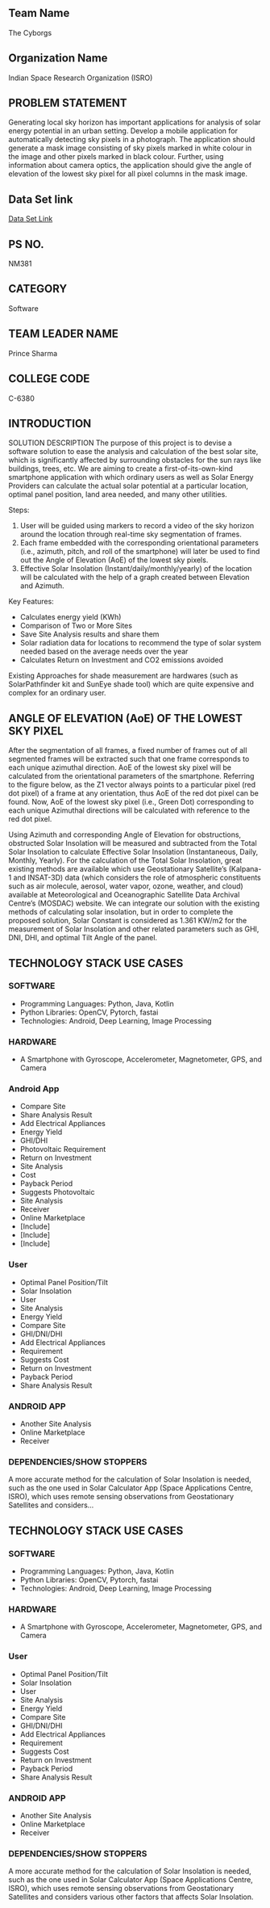 ## Team Name
The Cyborgs

## Organization Name
Indian Space Research Organization (ISRO)

## PROBLEM STATEMENT
Generating local sky horizon has important applications for analysis of solar energy potential in an urban setting. Develop a mobile application for automatically detecting sky pixels in a photograph. The application should generate a mask image consisting of sky pixels marked in white colour in the image and other pixels marked in black colour. Further, using information about camera optics, the application should give the angle of elevation of the lowest sky pixel for all pixel columns in the mask image.

## Data Set link
[Data Set Link](https://vedas.sac.gov.in/vcms/en/sih2020.html)

## PS NO.
NM381

## CATEGORY
Software

## TEAM LEADER NAME
Prince Sharma

## COLLEGE CODE
C-6380

## INTRODUCTION
SOLUTION DESCRIPTION
The purpose of this project is to devise a software solution to ease the analysis and calculation of the best solar site, which is significantly affected by surrounding obstacles for the sun rays like buildings, trees, etc. We are aiming to create a first-of-its-own-kind smartphone application with which ordinary users as well as Solar Energy Providers can calculate the actual solar potential at a particular location, optimal panel position, land area needed, and many other utilities.

Steps:
1. User will be guided using markers to record a video of the sky horizon around the location through real-time sky segmentation of frames.
2. Each frame embedded with the corresponding orientational parameters (i.e., azimuth, pitch, and roll of the smartphone) will later be used to find out the Angle of Elevation (AoE) of the lowest sky pixels.
3. Effective Solar Insolation (Instant/daily/monthly/yearly) of the location will be calculated with the help of a graph created between Elevation and Azimuth.

Key Features:
- Calculates energy yield (KWh)
- Comparison of Two or More Sites
- Save Site Analysis results and share them
- Solar radiation data for locations to recommend the type of solar system needed based on the average needs over the year
- Calculates Return on Investment and CO2 emissions avoided

Existing Approaches for shade measurement are hardwares (such as SolarPathfinder kit and SunEye shade tool) which are quite expensive and complex for an ordinary user.

## ANGLE OF ELEVATION (AoE) OF THE LOWEST SKY PIXEL
After the segmentation of all frames, a fixed number of frames out of all segmented frames will be extracted such that one frame corresponds to each unique azimuthal direction. AoE of the lowest sky pixel will be calculated from the orientational parameters of the smartphone. Referring to the figure below, as the Z1 vector always points to a particular pixel (red dot pixel) of a frame at any orientation, thus AoE of the red dot pixel can be found. Now, AoE of the lowest sky pixel (i.e., Green Dot) corresponding to each unique Azimuthal directions will be calculated with reference to the red dot pixel.

Using Azimuth and corresponding Angle of Elevation for obstructions, obstructed Solar Insolation will be measured and subtracted from the Total Solar Insolation to calculate Effective Solar Insolation (Instantaneous, Daily, Monthly, Yearly). For the calculation of the Total Solar Insolation, great existing methods are available which use Geostationary Satellite’s (Kalpana-1 and INSAT-3D) data (which considers the role of atmospheric constituents such as air molecule, aerosol, water vapor, ozone, weather, and cloud) available at Meteorological and Oceanographic Satellite Data Archival Centre’s (MOSDAC) website. We can integrate our solution with the existing methods of calculating solar insolation, but in order to complete the proposed solution, Solar Constant is considered as 1.361 KW/m2 for the measurement of Solar Insolation and other related parameters such as GHI, DNI, DHI, and optimal Tilt Angle of the panel.

## TECHNOLOGY STACK USE CASES

### SOFTWARE
- Programming Languages: Python, Java, Kotlin
- Python Libraries: OpenCV, Pytorch, fastai
- Technologies: Android, Deep Learning, Image Processing

### HARDWARE
- A Smartphone with Gyroscope, Accelerometer, Magnetometer, GPS, and Camera

### Android App
- Compare Site
- Share Analysis Result
- Add Electrical Appliances
- Energy Yield
- GHI/DHI
- Photovoltaic Requirement
- Return on Investment
- Site Analysis
- Cost
- Payback Period
- Suggests Photovoltaic
- Site Analysis
- Receiver
- Online Marketplace
- [Include]
- [Include]
- [Include]

### User
- Optimal Panel Position/Tilt
- Solar Insolation
- User
- Site Analysis
- Energy Yield
- Compare Site
- GHI/DNI/DHI
- Add Electrical Appliances
- Requirement
- Suggests Cost
- Return on Investment
- Payback Period
- Share Analysis Result

### ANDROID APP
- Another Site Analysis
- Online Marketplace
- Receiver

### DEPENDENCIES/SHOW STOPPERS
A more accurate method for the calculation of Solar Insolation is needed, such as the one used in Solar Calculator App (Space Applications Centre, ISRO), which uses remote sensing observations from Geostationary Satellites and considers...

## TECHNOLOGY STACK USE CASES

### SOFTWARE
- Programming Languages: Python, Java, Kotlin
- Python Libraries: OpenCV, Pytorch, fastai
- Technologies: Android, Deep Learning, Image Processing

### HARDWARE
- A Smartphone with Gyroscope, Accelerometer, Magnetometer, GPS, and Camera

### User
- Optimal Panel Position/Tilt
- Solar Insolation
- User
- Site Analysis
- Energy Yield
- Compare Site
- GHI/DNI/DHI
- Add Electrical Appliances
- Requirement
- Suggests Cost
- Return on Investment
- Payback Period
- Share Analysis Result

### ANDROID APP
- Another Site Analysis
- Online Marketplace
- Receiver

### DEPENDENCIES/SHOW STOPPERS
A more accurate method for the calculation of Solar Insolation is needed, such as the one used in Solar Calculator App (Space Applications Centre, ISRO), which uses remote sensing observations from Geostationary Satellites and considers various other factors that affects Solar Insolation.
